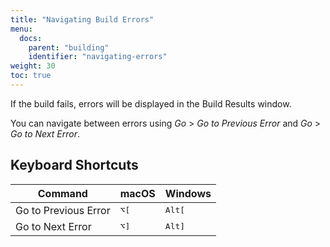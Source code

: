 ```yaml
---
title: "Navigating Build Errors"
menu:
  docs:
    parent: "building"
    identifier: "navigating-errors"
weight: 30
toc: true
---
```


If the build fails, errors will be displayed in the Build Results window.

You can navigate between errors using <cite>Go</cite> &gt; <cite>Go to Previous Error</cite> and
<cite>Go</cite> &gt; <cite>Go to Next Error</cite>.

## Keyboard Shortcuts

| Command              | macOS                    | Windows                    |
| -------------------- | ------------------------ | -------------------------- |
| Go to Previous Error | <kbd>⌥</kbd><kbd>[</kbd> | <kbd>Alt</kbd><kbd>[</kbd> |
| Go to Next Error     | <kbd>⌥</kbd><kbd>]</kbd> | <kbd>Alt</kbd><kbd>]</kbd> |
